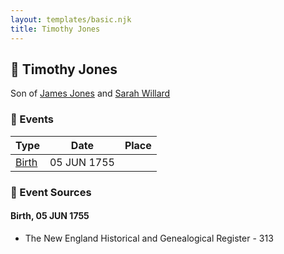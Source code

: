 ```yaml
---
layout: templates/basic.njk
title: Timothy Jones
---
```

## 🔵 Timothy Jones

Son of [James Jones](/people/6/61233476) and [Sarah Willard](/people/2/24374592)

### 📆 Events

Type | Date | Place
------ | ------ | ------
[Birth](#event-0) | 05 JUN 1755 |

### 📰 Event Sources

#### <a id="event-0"></a> Birth, 05 JUN 1755
* The New England Historical and Genealogical Register  - 313